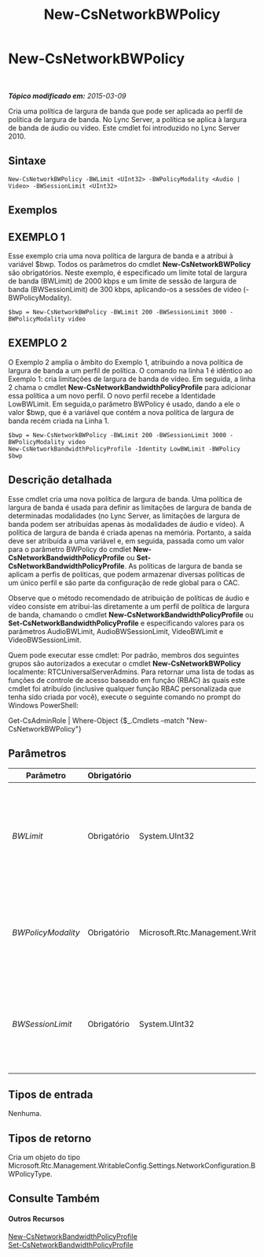 ﻿---
title: New-CsNetworkBWPolicy
TOCTitle: New-CsNetworkBWPolicy
ms:assetid: bbc91bd1-453c-4ae6-bb77-3b6be9429ed0
ms:mtpsurl: https://technet.microsoft.com/pt-br/library/Gg412916(v=OCS.15)
ms:contentKeyID: 49307948
ms.date: 05/19/2016
mtps_version: v=OCS.15
ms.translationtype: HT
---

# New-CsNetworkBWPolicy

 

_**Tópico modificado em:** 2015-03-09_

Cria uma política de largura de banda que pode ser aplicada ao perfil de política de largura de banda. No Lync Server, a política se aplica à largura de banda de áudio ou vídeo. Este cmdlet foi introduzido no Lync Server 2010.

## Sintaxe

    New-CsNetworkBWPolicy -BWLimit <UInt32> -BWPolicyModality <Audio | Video> -BWSessionLimit <UInt32>

## Exemplos

## EXEMPLO 1

Esse exemplo cria uma nova política de largura de banda e a atribui à variável $bwp. Todos os parâmetros do cmdlet **New-CsNetworkBWPolicy** são obrigatórios. Neste exemplo, é especificado um limite total de largura de banda (BWLimit) de 2000 kbps e um limite de sessão de largura de banda (BWSessionLimit) de 300 kbps, aplicando-os a sessões de vídeo (-BWPolicyModality).

    $bwp = New-CsNetworkBWPolicy -BWLimit 200 -BWSessionLimit 3000 -BWPolicyModality video

## EXEMPLO 2

O Exemplo 2 amplia o âmbito do Exemplo 1, atribuindo a nova política de largura de banda a um perfil de política. O comando na linha 1 é idêntico ao Exemplo 1: cria limitações de largura de banda de vídeo. Em seguida, a linha 2 chama o cmdlet **New-CsNetworkBandwidthPolicyProfile** para adicionar essa política a um novo perfil. O novo perfil recebe a Identidade LowBWLimit. Em seguida,o parâmetro BWPolicy é usado, dando a ele o valor $bwp, que é a variável que contém a nova política de largura de banda recém criada na Linha 1.

    $bwp = New-CsNetworkBWPolicy -BWLimit 200 -BWSessionLimit 3000 -BWPolicyModality video
    New-CsNetworkBandwidthPolicyProfile -Identity LowBWLimit -BWPolicy $bwp

## Descrição detalhada

Esse cmdlet cria uma nova política de largura de banda. Uma política de largura de banda é usada para definir as limitações de largura de banda de determinadas modalidades (no Lync Server, as limitações de largura de banda podem ser atribuídas apenas às modalidades de áudio e vídeo). A política de largura de banda é criada apenas na memória. Portanto, a saída deve ser atribuída a uma variável e, em seguida, passada como um valor para o parâmetro BWPolicy do cmdlet **New-CsNetworkBandwidthPolicyProfile** ou **Set-CsNetworkBandwidthPolicyProfile**. As políticas de largura de banda se aplicam a perfis de políticas, que podem armazenar diversas políticas de um único perfil e são parte da configuração de rede global para o CAC.

Observe que o método recomendado de atribuição de políticas de áudio e vídeo consiste em atribui-las diretamente a um perfil de política de largura de banda, chamando o cmdlet **New-CsNetworkBandwidthPolicyProfile** ou **Set-CsNetworkBandwidthPolicyProfile** e especificando valores para os parâmetros AudioBWLimit, AudioBWSessionLimit, VideoBWLimit e VideoBWSessionLimit.

Quem pode executar esse cmdlet: Por padrão, membros dos seguintes grupos são autorizados a executar o cmdlet **New-CsNetworkBWPolicy** localmente: RTCUniversalServerAdmins. Para retornar uma lista de todas as funções de controle de acesso baseado em função (RBAC) às quais este cmdlet foi atribuído (inclusive qualquer função RBAC personalizada que tenha sido criada por você), execute o seguinte comando no prompt do Windows PowerShell:

Get-CsAdminRole | Where-Object {$\_.Cmdlets –match "New-CsNetworkBWPolicy"}

## Parâmetros


<table>
<colgroup>
<col style="width: 25%" />
<col style="width: 25%" />
<col style="width: 25%" />
<col style="width: 25%" />
</colgroup>
<thead>
<tr class="header">
<th>Parâmetro</th>
<th>Obrigatório</th>
<th>Tipo</th>
<th>Descrição</th>
</tr>
</thead>
<tbody>
<tr class="odd">
<td><p><em>BWLimit</em></p></td>
<td><p>Obrigatório</p></td>
<td><p>System.UInt32</p></td>
<td><p>A largura de banda total máxima (em kbps) de todas as sessões simultâneas do tipo especificado no parâmetro BWPolicyModality.</p></td>
</tr>
<tr class="even">
<td><p><em>BWPolicyModality</em></p></td>
<td><p>Obrigatório</p></td>
<td><p>Microsoft.Rtc.Management.WritableConfig.Settings.NetworkConfiguration.BWPolicyModality</p></td>
<td><p>Determina qual tipo de largura de banda será limitada.</p>
<p>Valores válidos: Áudio, vídeo</p></td>
</tr>
<tr class="odd">
<td><p><em>BWSessionLimit</em></p></td>
<td><p>Obrigatório</p></td>
<td><p>System.UInt32</p></td>
<td><p>A largura de banda máxima (em kbps), permitida a uma única sessão do tipo especificado no parâmetro BWPolicyModality.</p></td>
</tr>
</tbody>
</table>


## Tipos de entrada

Nenhuma.

## Tipos de retorno

Cria um objeto do tipo Microsoft.Rtc.Management.WritableConfig.Settings.NetworkConfiguration.BWPolicyType.

## Consulte Também

#### Outros Recursos

[New-CsNetworkBandwidthPolicyProfile](new-csnetworkbandwidthpolicyprofile.md)  
[Set-CsNetworkBandwidthPolicyProfile](set-csnetworkbandwidthpolicyprofile.md)

